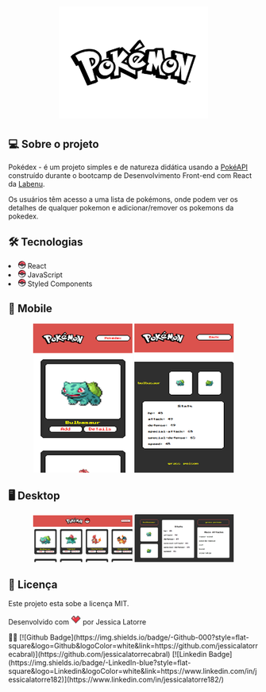 <h1 align="center">
    <img alt="PokemonLogo" src="src/assets/images/pokemonLogo.png" width="300px"/>
</h1>

## 💻 Sobre o projeto
 Pokédex - é um projeto simples e de natureza didática usando a <a href="https://pokeapi.co/">PokéAPI</a> construído durante o bootcamp de Desenvolvimento Front-end com React da <a href="http://www.labenu.com.br/">Labenu</a>.
 
Os usuários têm acesso a uma lista de pokémons, onde podem ver os detalhes de qualquer pokemon e adicionar/remover os pokemons da pokedex.

## 🛠 Tecnologias

<li><img src="src/assets/images/pokebola.png" width="15px"/> React</li>
<li><img src="src/assets/images/pokebola.png" width="15px"/> JavaScript</li>
<li><img src="src/assets/images/pokebola.png" width="15px"/> Styled Components</li>

## 📱 Mobile

<p align="center">
  <img alt="pokedex HomeMobile" title="pokedex HomeMobile" src="src/assets/images/home-mobile.png" width="200px" height="300px">

  <img alt="pokedex DetailsMobile" title="pokedex DetailsMobile" src="src/assets/images/details-mobile.png" width="200px" height="300px">
</p>

## 🖥 Desktop

<p align="center">
  <img alt="pokedex HomeDesktop" title="pokedex HomeDesktop" src="src/assets/images/home-desktop.png" width="200px">

  <img alt="pokedex DetailsDesktop" title="pokedex DetailsDesktop" src="src/assets/images/details-desktop.png" width="200px">
</p>

## 📝 Licença

Este projeto esta sobe a licença MIT.
<p>Desenvolvido com <img alt="coracao" tittle="coracao" src="src/assets/images/coracao.png" width="20px"/> por Jessica Latorre</p> 👋🏽 [![Github Badge](https://img.shields.io/badge/-Github-000?style=flat-square&logo=Github&logoColor=white&link=https://github.com/jessicalatorrecabral)](https://github.com/jessicalatorrecabral) [![Linkedin Badge](https://img.shields.io/badge/-LinkedIn-blue?style=flat-square&logo=Linkedin&logoColor=white&link=https://www.linkedin.com/in/jessicalatorre182)](https://www.linkedin.com/in/jessicalatorre182/)


